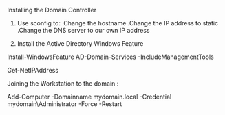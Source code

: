 Installing the Domain Controller
1. Use sconfig to:
	.Change the hostname
	.Change the IP address to static
	.Change the DNS server to our own IP address

2. Install the Active Directory Windows Feature

Install-WindowsFeature AD-Domain-Services -IncludeManagementTools

Get-NetIPAddress

Joining the Workstation to the domain :

Add-Computer -Domainname mydomain.local -Credential mydomain\Administrator -Force -Restart